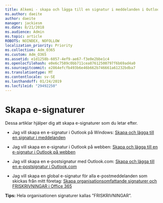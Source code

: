 ```yaml
---
title: Alkemi - skapa och lägga till en signatur i meddelanden i Outlook
ms.author: daeite
author: daeite
manager: jackiesm
ms.date: 8/21/2018
ms.audience: Admin
ms.topic: article
ROBOTS: NOINDEX, NOFOLLOW
localization_priority: Priority
ms.collection: Adm_O365
ms.custom: Adm_O365
ms.assetid: e1d1258b-6057-4ef9-ae67-f3e0e2bbe1c4
ms.openlocfilehash: e0e6c7589c0bb711cea87612500797f6b69ad4a0
ms.sourcegitcommit: e2864efcfb493b6e46b662b746661a61232bdba7
ms.translationtype: MT
ms.contentlocale: sv-SE
ms.lasthandoff: 01/24/2019
ms.locfileid: "29492250"
---
```

# <a name="creating-email-signatures"></a>Skapa e-signaturer

Dessa artiklar hjälper dig att skapa e-signaturer som du letar efter.
  
- Jag vill skapa en e-signatur i Outlook på Windows: [Skapa och lägga till en signatur i meddelanden](https://support.office.com/article/8ee5d4f4-68fd-464a-a1c1-0e1c80bb27f2.aspx)
    
- Jag vill skapa en e-signatur i Outlook på webben: [Skapa och lägga till en e-signatur i Outlook på webben](https://support.office.com/article/5ff9dcfd-d3f1-447b-b2e9-39f91b074ea3.aspx)
    
- Jag vill skapa en e-postsignatur med Outlook.com: [Skapa och lägga till en e-postsignatur i Outlook.com](https://support.office.com/article/776d9006-abdf-444e-b5b7-a61821dff034.aspx)
    
- Jag vill skapa en global e-signatur för alla e-postmeddelanden som skickas från mitt företag: [Skapa organisationsomfattande signaturer och FRISKRIVNINGAR i Office 365](https://support.office.com/article/2d75860f-c527-4352-a7f6-73eba54c0c72.aspx)
    
 **Tips:** Hela organisationen signaturer kallas ”FRISKRIVNINGAR”. 
  

